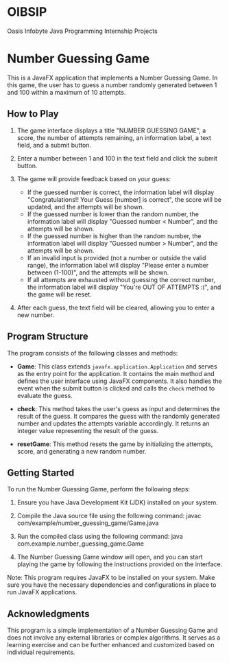 # OIBSIP
Oasis Infobyte Java Programming Internship Projects

# Number Guessing Game

This is a JavaFX application that implements a Number Guessing Game. In this game, the user has to guess a number randomly generated between 1 and 100 within a maximum of 10 attempts.

## How to Play

1. The game interface displays a title "NUMBER GUESSING GAME", a score, the number of attempts remaining, an information label, a text field, and a submit button.

2. Enter a number between 1 and 100 in the text field and click the submit button.

3. The game will provide feedback based on your guess:
   - If the guessed number is correct, the information label will display "Congratulations!! Your Guess [number] is correct", the score will be updated, and the attempts will be shown.
   - If the guessed number is lower than the random number, the information label will display "Guessed number < Number", and the attempts will be shown.
   - If the guessed number is higher than the random number, the information label will display "Guessed number > Number", and the attempts will be shown.
   - If an invalid input is provided (not a number or outside the valid range), the information label will display "Please enter a number between (1-100)", and the attempts will be shown.
   - If all attempts are exhausted without guessing the correct number, the information label will display "You're OUT OF ATTEMPTS :(", and the game will be reset.

4. After each guess, the text field will be cleared, allowing you to enter a new number.

## Program Structure

The program consists of the following classes and methods:

- **Game**: This class extends `javafx.application.Application` and serves as the entry point for the application. It contains the main method and defines the user interface using JavaFX components. It also handles the event when the submit button is clicked and calls the `check` method to evaluate the guess.

- **check**: This method takes the user's guess as input and determines the result of the guess. It compares the guess with the randomly generated number and updates the attempts variable accordingly. It returns an integer value representing the result of the guess.

- **resetGame**: This method resets the game by initializing the attempts, score, and generating a new random number.

## Getting Started

To run the Number Guessing Game, perform the following steps:

1. Ensure you have Java Development Kit (JDK) installed on your system.

2. Compile the Java source file using the following command:
javac com/example/number_guessing_game/Game.java

3. Run the compiled class using the following command:
java com.example.number_guessing_game.Game

4. The Number Guessing Game window will open, and you can start playing the game by following the instructions provided on the interface.

Note: This program requires JavaFX to be installed on your system. Make sure you have the necessary dependencies and configurations in place to run JavaFX applications.


## Acknowledgments

This program is a simple implementation of a Number Guessing Game and does not involve any external libraries or complex algorithms. It serves as a learning exercise and can be further enhanced and customized based on individual requirements.


